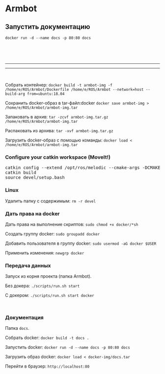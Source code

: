 <h1>Armbot</h1>
<h2>Запустить документацию</h2>
<p><code>docker run -d --name docs -p 80:80 docs</code></p>
<p><br /></p>
<p><br /></p>
<hr><hr>
<p><br /></p>
<p>Собрать контейнер: <code>docker build -t armbot-img -f /home/e/ROS/Armbot/Dockerfile /home/e/ROS/Armbot --network=host --build-arg from=ubuntu:18.04</code></p>
<p>Сохранить docker-образ в tar-файл:docker <code>docker save armbot-img > /home/e/ROS/Armbot/armbot-img.tar</code></p>
<p>Запаковать в архив: <code>tar -zcvf armbot-img.tar.gz /home/e/ROS/Armbot/armbot-img.tar</code></p>
<p>Распаковать из архива: <code>tar -xvf armbot-img.tar.gz</code></p>
<p>Загрузить docker-образ с помощью команды: <code>docker load < /home/e/ROS/Armbot/armbot-img.tar</code></p>

<h3>Configure your catkin workspace (MoveIt!)</h3>
<pre>
catkin config --extend /opt/ros/melodic --cmake-args -DCMAKE_BUILD_TYPE=Release
catkin build
source devel/setup.bash
</pre>

<h3>Linux</h3>
<p>Удалить папку с содержимым: <code>rm -r devel</code></p>

<h3>Дать права на docker</h3>
<p>Дать права на выполнение скриптов: <code>sudo chmod +x docker/*sh</code></p>
<p>Создать группу docker: <code>sudo groupadd docker</code></p>
<p>Добавить пользователя в группу docker: <code>sudo usermod -aG docker $USER</code></p>
<p>Применить изменения: <code>newgrp docker</code></p>

<h3>Передача данных</h3>
<p>Запуск из корня проекта (папка Armbot).</p>
<p>Без докера: <code>./scripts/run.sh start</code></p>
<p>С докером: <code>./scripts/run.sh start docker</code></p>
<p><br /></p>
<h3>Документация</h3>
<p>Папка <code>docs</code>.</p>
<p>Собрать docker: <code>docker build -t docs .</code></p>
<p>Запустить docker: <code>docker run -d --name docs -p 80:80 docs</code></p>
<p>Загрузить образ docker: <code>docker load < docker-img/docs.tar</code></p>
<p>Перейти в браузер: <code>http://localhost:80</code></p>